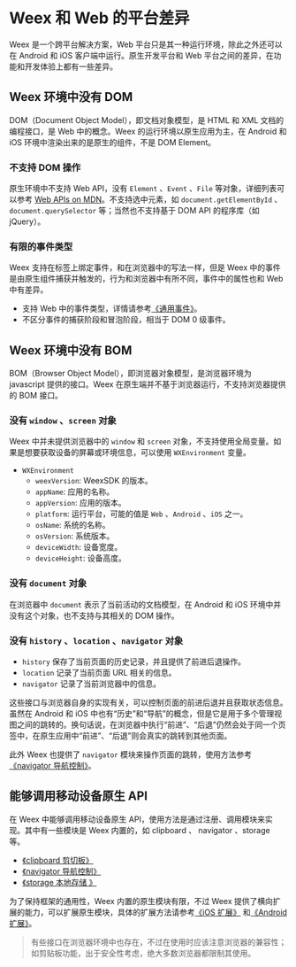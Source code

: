 # Weex 和 Web 的平台差异

Weex 是一个跨平台解决方案，Web 平台只是其一种运行环境，除此之外还可以在 Android 和 iOS 客户端中运行。原生开发平台和 Web 平台之间的差异，在功能和开发体验上都有一些差异。

## Weex 环境中没有 DOM

DOM（Document Object Model），即文档对象模型，是 HTML 和 XML 文档的编程接口，是 Web 中的概念。Weex 的运行环境以原生应用为主，在 Android 和 iOS 环境中渲染出来的是原生的组件，不是 DOM Element。

### 不支持 DOM 操作

原生环境中不支持 Web API，没有 `Element` 、`Event` 、`File` 等对象，详细列表可以参考 [Web APIs on MDN](https://developer.mozilla.org/en-US/docs/Web/API)。不支持选中元素，如 `document.getElementById` 、 `document.querySelector` 等；当然也不支持基于 DOM API 的程序库（如 jQuery）。

### 有限的事件类型

Weex 支持在标签上绑定事件，和在浏览器中的写法一样，但是 Weex 中的事件是由原生组件捕获并触发的，行为和浏览器中有所不同，事件中的属性也和 Web 中有差异。

+ 支持 Web 中的事件类型，详情请参考[《通用事件》](../docs/events/common-events.html)。
+ 不区分事件的捕获阶段和冒泡阶段，相当于 DOM 0 级事件。

## Weex 环境中没有 BOM

BOM（Browser Object Model），即浏览器对象模型，是浏览器环境为 javascript 提供的接口。Weex 在原生端并不基于浏览器运行，不支持浏览器提供的 BOM 接口。

### 没有 `window` 、`screen` 对象

Weex 中并未提供浏览器中的 `window` 和 `screen` 对象，不支持使用全局变量。如果是想要获取设备的屏幕或环境信息，可以使用 `WXEnvironment` 变量。

+ `WXEnvironment`
  + `weexVersion`: WeexSDK 的版本。
  + `appName`: 应用的名称。
  + `appVersion`: 应用的版本。
  + `platform`: 运行平台，可能的值是 `Web` 、`Android` 、`iOS` 之一。
  + `osName`: 系统的名称。
  + `osVersion`: 系统版本。
  + `deviceWidth`: 设备宽度。
  + `deviceHeight`: 设备高度。

### 没有 `document` 对象

在浏览器中 `document` 表示了当前活动的文档模型，在 Android 和 iOS 环境中并没有这个对象，也不支持与其相关的 DOM 操作。

### 没有 `history` 、`location` 、`navigator` 对象

+ `history` 保存了当前页面的历史记录，并且提供了前进后退操作。
+ `location` 记录了当前页面 URL 相关的信息。
+ `navigator` 记录了当前浏览器中的信息。

这些接口与浏览器自身的实现有关，可以控制页面的前进后退并且获取状态信息。虽然在 Android 和 iOS 中也有“历史”和“导航”的概念，但是它是用于多个管理视图之间的跳转的。换句话说，在浏览器中执行“前进”、“后退”仍然会处于同一个页签中，在原生应用中“前进”、“后退”则会真实的跳转到其他页面。

此外 Weex 也提供了 `navigator` 模块来操作页面的跳转，使用方法参考[《navigator 导航控制》](../docs/modules/navigator.html)。

## 能够调用移动设备原生 API

在 Weex 中能够调用移动设备原生 API，使用方法是通过注册、调用模块来实现。其中有一些模块是 Weex 内置的，如 clipboard 、 navigator 、storage 等。

+ [《clipboard 剪切板》](../docs/modules/clipboard.html)
+ [《navigator 导航控制》](../docs/modules/navigator.html)
+ [《storage 本地存储 》](../docs/modules/storage.html)

为了保持框架的通用性，Weex 内置的原生模块有限，不过 Weex 提供了横向扩展的能力，可以扩展原生模块，具体的扩展方法请参考[《iOS 扩展》](./extend/extend-ios.html) 和[《Android 扩展》](./extend/extend-android.html)。

> 有些接口在浏览器环境中也存在，不过在使用时应该注意浏览器的兼容性；如剪贴板功能，出于安全性考虑，绝大多数浏览器都限制其使用。
